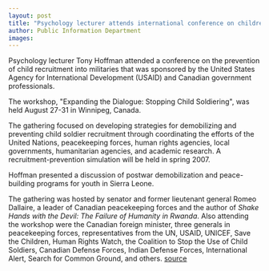 ```yaml
---
layout: post
title: "Psychology lecturer attends international conference on children in militias"
author: Public Information Department
images:
---
```


Psychology lecturer Tony Hoffman attended a conference on the prevention of child recruitment into militaries that was sponsored by the United States Agency for International Development (USAID) and Canadian government professionals.

The workshop, "Expanding the Dialogue: Stopping Child Soldiering", was held August 27-31 in Winnipeg, Canada.

The gathering focused on developing strategies for demobilizing and preventing child soldier recruitment through coordinating the efforts of the United Nations, peacekeeping forces, human rights agencies, local governments, humanitarian agencies, and academic research. A recruitment-prevention simulation will be held in spring 2007.

Hoffman presented a discussion of postwar demobilization and peace-building programs for youth in Sierra Leone.

The gathering was hosted by senator and former lieutenant general Romeo Dallaire, a leader of Canadian peacekeeping forces and the author of _Shake Hands with the Devil: The Failure of Humanity in Rwanda_. Also attending the workshop were the Canadian foreign minister, three generals in peacekeeping forces, representatives from the UN, USAID, UNICEF, Save the Children, Human Rights Watch, the Coalition to Stop the Use of Child Soldiers, Canadian Defense Forces, Indian Defense Forces, International Alert, Search for Common Ground, and others.
[source](http://www1.ucsc.edu/currents/06-07/09-18/hoffman.asp "Permalink to hoffman")
